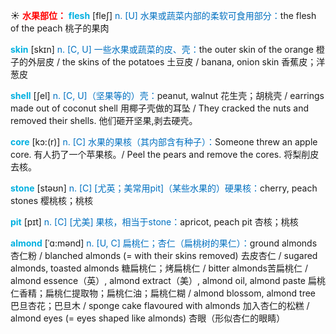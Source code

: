 ☀ <font color="red">**水果部位：**</font>
<font color="sky blue">**flesh**</font> [fleʃ] 
<font color="#0070c0">n. [U] 水果或蔬菜内部的柔软可食用部分：</font>the flesh of the peach 桃子的果肉

<font color="sky blue">**skin**</font> [skɪn] 
<font color="#0070c0">n. [C, U] 一些水果或蔬菜的皮、壳：</font>the outer skin of the orange 橙子的外层皮 / the skins of the potatoes 土豆皮 / banana, onion skin 香蕉皮；洋葱皮
            
<font color="sky blue">**shell**</font> [ʃel]
<font color="#0070c0">n. [C, U]（坚果等的）壳：</font>peanut, walnut 花生壳；胡桃壳 / earrings made out of coconut shell 用椰子壳做的耳坠 / They cracked the nuts and removed their shells. 他们砸开坚果,剥去硬壳。         

<font color="sky blue">**core**</font> [kɔ:(r)]
<font color="#0070c0">n. [C] 水果的果核（其内部含有种子）：</font>Someone threw an apple core. 有人扔了一个苹果核。/ Peel the pears and remove the cores. 将梨削皮去核。

<font color="sky blue">**stone**</font> [stəʊn] 
<font color="#0070c0">n. [C] [尤英；美常用pit]（某些水果的）硬果核：</font>cherry, peach stones 樱桃核；桃核
           
<font color="sky blue">**pit**</font> [pɪt]
<font color="#0070c0">n. [C] [尤美] 果核，相当于stone：</font>apricot, peach pit 杏核；桃核
           
<font color="sky blue">**almond**</font> [ˈɑ:mənd]
<font color="#0070c0">n. [U, C] 扁桃仁；杏仁（扁桃树的果仁）：</font>ground almonds 杏仁粉 / blanched almonds (= with their skins removed) 去皮杏仁 / sugared almonds, toasted almonds 糖扁桃仁；烤扁桃仁 / bitter almonds苦扁桃仁 / almond essence（英）, almond extract（美）, almond oil, almond paste 扁桃仁香精；扁桃仁提取物；扁桃仁油；扁桃仁糊 / almond blossom, almond tree 巴旦杏花；巴旦木 / sponge cake flavoured with almonds 加入杏仁的松糕 / almond eyes (= eyes shaped like almonds) 杏眼（形似杏仁的眼睛）
